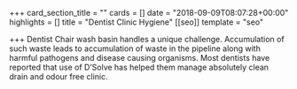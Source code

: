 +++
card_section_title = ""
cards = []
date = "2018-09-09T08:07:28+00:00"
highlights = []
title = "Dentist Clinic Hygiene"
[[seo]]
template = "seo"

+++
Dentist Chair wash basin handles a unique challenge. Accumulation of such waste leads to accumulation of waste in the pipeline along with harmful pathogens and disease causing organisms. Most dentists have reported that use of D’Solve has helped them manage absolutely clean drain and odour free clinic. 